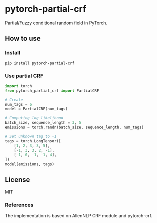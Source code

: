 # pytorch-partial-crf

Partial/Fuzzy conditional random field in PyTorch.

## How to use

### Install

```shell
pip install pytorch-partial-crf
```

### Use partial CRF

```python
import torch
from pytorch_partial_crf import PartialCRF

# Create 
num_tags = 6
model = PartialCRF(num_tags)

# Computing log likelihood
batch_size, sequence_length = 3, 5
emissions = torch.randn(batch_size, sequence_length, num_tags)

# Set unknown tag to -1
tags = torch.LongTensor([
    [1, 2, 3, 3, 5],
    [-1, 3, 3, 2, -1],
    [-1, 0, -1, -1, 4],
])
model(emissions, tags)
```

## License

MIT

### References

The implementation is based on AllenNLP CRF module and pytorch-crf.
